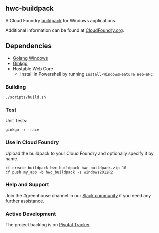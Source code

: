 ## hwc-buildpack

A Cloud Foundry [buildpack](http://docs.cloudfoundry.org/buildpacks/) for Windows applications.

Additional information can be found at [CloudFoundry.org](http://docs.cloudfoundry.org/buildpacks/).

## Dependencies
- [Golang Windows](https://golang.org/dl/)
- [Ginkgo](https://onsi.github.io/ginkgo/)
- Hostable Web Core
  - Install in Powershell by running `Install-WindowsFeature Web-WHC`

### Building

```
./scripts/build.sh

```

### Test

Unit Tests:

```
ginkgo -r -race
```


### Use in Cloud Foundry

Upload the buildpack to your Cloud Foundry and optionally specify it by name.

```
cf create-buildpack hwc_buildpack hwc_buildpack.zip 10
cf push my_app -b hwc_buildpack -s windows2012R2
```

### Help and Support

Join the #greenhouse channel in our [Slack community](http://slack.cloudfoundry.org/) if you need any further assistance.

### Active Development

The project backlog is on [Pivotal Tracker](https://www.pivotaltracker.com/n/projects/1156164).
